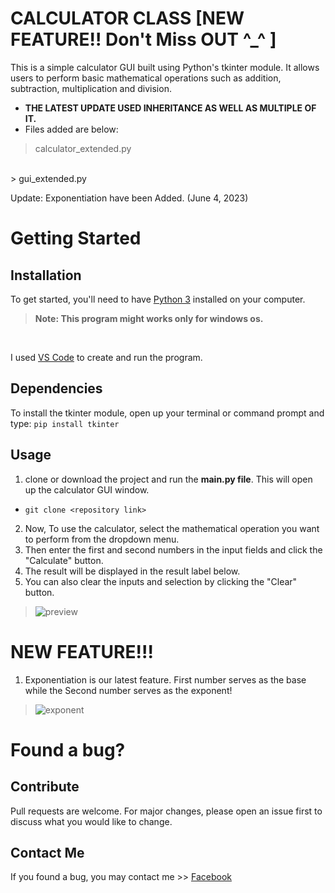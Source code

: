 # CALCULATOR CLASS  [NEW FEATURE!! Don't Miss OUT ^_^ ]
This is a simple calculator GUI built using Python's tkinter module. It allows users to perform basic mathematical operations such as addition, subtraction, multiplication and division.
- **THE LATEST UPDATE USED INHERITANCE AS WELL AS MULTIPLE OF IT.**
- Files added are below:
> calculator_extended.py
<br/>
> gui_extended.py

Update: Exponentiation have been Added. (June 4, 2023)

# Getting Started
## Installation
To get started, you'll need to have [Python 3](https://www.python.org/downloads/) installed on your computer. <br/>
>**Note: This program might works only for windows os.**
<br/>

I used [VS Code](https://code.visualstudio.com/download) to create and run the program.

## Dependencies
To install the tkinter module, open up your terminal or command prompt and type:
```pip install tkinter```

## Usage
1. clone or download the project and run the **main.py file**. This will open up the calculator GUI window.
- ```git clone <repository link>```
2. Now, To use the calculator, select the mathematical operation you want to perform from the dropdown menu. 
3. Then enter the first and second numbers in the input fields and click the "Calculate" button. 
4. The result will be displayed in the result label below.
5. You can also clear the inputs and selection by clicking the "Clear" button.

>![preview](images/preview.png)

#  NEW FEATURE!!!
1. Exponentiation is our latest feature. First number serves as the base while the Second number serves as the exponent!

>![exponent](images/exponent.png)

# Found a bug?
## Contribute
Pull requests are welcome. For major changes, please open an issue first to discuss what you would like to change.
## Contact Me
If you found a bug, you may contact me >>
[Facebook](https://www.facebook.com/irishcammagay1/)